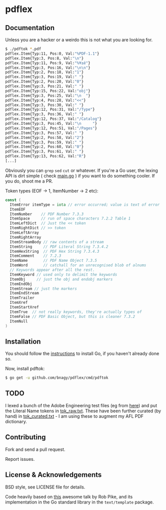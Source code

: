 pdflex
=======

## Documentation

Unless you are a hacker or a weirdo this is not what you are looking for.

```bash
$ ./pdftok *.pdf
pdflex.Item{Typ:11, Pos:0, Val:"%PDF-1.1"}
pdflex.Item{Typ:3, Pos:8, Val:"\n"}
pdflex.Item{Typ:11, Pos:9, Val:"%¥±ë"}
pdflex.Item{Typ:3, Pos:16, Val:"\n\n"}
pdflex.Item{Typ:2, Pos:18, Val:"1"}
pdflex.Item{Typ:3, Pos:19, Val:" "}
pdflex.Item{Typ:2, Pos:20, Val:"0"}
pdflex.Item{Typ:3, Pos:21, Val:" "}
pdflex.Item{Typ:15, Pos:22, Val:"obj"}
pdflex.Item{Typ:3, Pos:25, Val:"\n  "}
pdflex.Item{Typ:4, Pos:28, Val:"<<"}
pdflex.Item{Typ:3, Pos:30, Val:" "}
pdflex.Item{Typ:12, Pos:31, Val:"/Type"}
pdflex.Item{Typ:3, Pos:36, Val:" "}
pdflex.Item{Typ:12, Pos:37, Val:"/Catalog"}
pdflex.Item{Typ:3, Pos:45, Val:"\n     "}
pdflex.Item{Typ:12, Pos:51, Val:"/Pages"}
pdflex.Item{Typ:3, Pos:57, Val:" "}
pdflex.Item{Typ:2, Pos:58, Val:"2"}
pdflex.Item{Typ:3, Pos:59, Val:" "}
pdflex.Item{Typ:2, Pos:60, Val:"0"}
pdflex.Item{Typ:3, Pos:61, Val:" "}
pdflex.Item{Typ:13, Pos:62, Val:"R"}
[...]
```

Obviously you can `grep` `sed` `cut` or whatever. If you're a Go user, the lexing API is dirt simple ( check [main.go](main.go) ) if you want to do something cooler. If you do, shoot me a PR.

Token types (EOF -> 1, ItemNumber -> 2 etc):
```go
const (
  ItemError itemType = iota // error occurred; value is text of error
  ItemEOF
  ItemNumber    // PDF Number 7.3.3
  ItemSpace     // run of space characters 7.2.2 Table 1
  ItemLeftDict  // Just the << token
  ItemRightDict // >> token
  ItemLeftArray
  ItemRightArray
  ItemStreamBody // raw contents of a stream
  ItemString     // PDF Literal String 7.3.4.2
  ItemHexString  // PDF Hex String 7.3.4.3
  ItemComment    // 7.2.3
  ItemName       // PDF Name Object 7.3.5
  ItemWord       // catchall for an unrecognised blob of alnums
  // Keywords appear after all the rest.
  ItemKeyword // used only to delimit the keywords
  ItemObj     // just the obj and endobj markers
  ItemEndObj
  ItemStream // just the markers
  ItemEndStream
  ItemTrailer
  ItemXref
  ItemStartXref
  ItemTrue  // not really keywords, they're actually types of
  ItemFalse // PDF Basic Object, but this is cleaner 7.3.2
  ItemNull
)
```

## Installation

You should follow the [instructions](https://golang.org/doc/install) to
install Go, if you haven't already done so.

Now, install pdftok:
```bash
$ go get -u github.com/bnagy/pdflex/cmd/pdftok
```

## TODO

I lexed a bunch of the Adobe Engineering test files (eg from [here](http://acroeng.adobe.com/wp/?page_id=10)) and put the Literal Name tokens in [tok_raw.txt](toks_raw.txt). These have been further curated (by hand) in [tok_curated.txt](toks_curated.txt) - I am using these to augment my AFL PDF dictionary.

## Contributing

Fork and send a pull request.

Report issues.

## License & Acknowledgements

BSD style, see LICENSE file for details.

Code heavily based on [this](http://cuddle.googlecode.com/hg/talk/lex.html) awesome talk by Rob Pike, and its implementation in the Go standard library in the `text/template` package.

